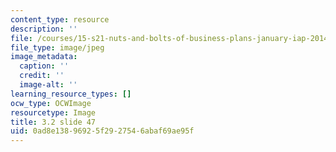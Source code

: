 ```yaml
---
content_type: resource
description: ''
file: /courses/15-s21-nuts-and-bolts-of-business-plans-january-iap-2014/0ad8e13896925f2927546abaf69ae95f_Slide47.JPG
file_type: image/jpeg
image_metadata:
  caption: ''
  credit: ''
  image-alt: ''
learning_resource_types: []
ocw_type: OCWImage
resourcetype: Image
title: 3.2 slide 47
uid: 0ad8e138-9692-5f29-2754-6abaf69ae95f
---
```

